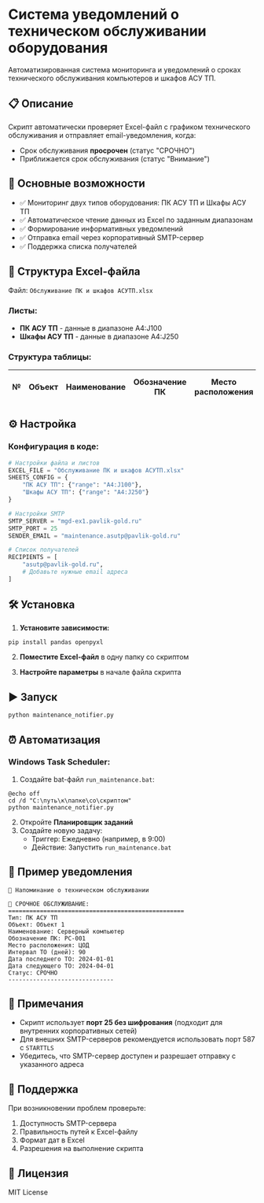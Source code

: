 # Система уведомлений о техническом обслуживании оборудования

Автоматизированная система мониторинга и уведомлений о сроках технического обслуживания компьютеров и шкафов АСУ ТП.

## 📋 Описание

Скрипт автоматически проверяет Excel-файл с графиком технического обслуживания и отправляет email-уведомления, когда:
- Срок обслуживания **просрочен** (статус "СРОЧНО")
- Приближается срок обслуживания (статус "Внимание")

## 🚀 Основные возможности

- ✅ Мониторинг двух типов оборудования: ПК АСУ ТП и Шкафы АСУ ТП
- ✅ Автоматическое чтение данных из Excel по заданным диапазонам
- ✅ Формирование информативных уведомлений
- ✅ Отправка email через корпоративный SMTP-сервер
- ✅ Поддержка списка получателей

## 📁 Структура Excel-файла

Файл: `Обслуживание ПК и шкафов АСУТП.xlsx`

### Листы:
- **ПК АСУ ТП** - данные в диапазоне A4:J100
- **Шкафы АСУ ТП** - данные в диапазоне A4:J250

### Структура таблицы:
| № | Объект | Наименование | Обозначение ПК | Место расположения | Интервал ТО (дней) | Напоминание (за дней) | Дата последнего ТО | Дата следующего ТО | Статус |
|---|--------|--------------|----------------|-------------------|-------------------|----------------------|-------------------|-------------------|--------|

## ⚙️ Настройка

### Конфигурация в коде:

```python
# Настройки файла и листов
EXCEL_FILE = "Обслуживание ПК и шкафов АСУТП.xlsx"
SHEETS_CONFIG = {
    "ПК АСУ ТП": {"range": "A4:J100"},
    "Шкафы АСУ ТП": {"range": "A4:J250"}
}

# Настройки SMTP
SMTP_SERVER = "mgd-ex1.pavlik-gold.ru"
SMTP_PORT = 25
SENDER_EMAIL = "maintenance.asutp@pavlik-gold.ru"

# Список получателей
RECIPIENTS = [
    "asutp@pavlik-gold.ru",
    # Добавьте нужные email адреса
]
```

## 🛠 Установка

1. **Установите зависимости:**
```bash
pip install pandas openpyxl
```

2. **Поместите Excel-файл** в одну папку со скриптом

3. **Настройте параметры** в начале файла скрипта

## ▶️ Запуск

```bash
python maintenance_notifier.py
```

## ⏰ Автоматизация

### Windows Task Scheduler:

1. Создайте bat-файл `run_maintenance.bat`:
```batch
@echo off
cd /d "C:\путь\к\папке\со\скриптом"
python maintenance_notifier.py
```

2. Откройте **Планировщик заданий**
3. Создайте новую задачу:
   - Триггер: Ежедневно (например, в 9:00)
   - Действие: Запустить `run_maintenance.bat`

## 📧 Пример уведомления

```
🔔 Напоминание о техническом обслуживании

🚨 СРОЧНОЕ ОБСЛУЖИВАНИЕ:
==================================================
Тип: ПК АСУ ТП
Объект: Объект 1
Наименование: Серверный компьютер
Обозначение ПК: PC-001
Место расположения: ЦОД
Интервал ТО (дней): 90
Дата последнего ТО: 2024-01-01
Дата следующего ТО: 2024-04-01
Статус: СРОЧНО
------------------------------
```

## 📝 Примечания

- Скрипт использует **порт 25 без шифрования** (подходит для внутренних корпоративных сетей)
- Для внешних SMTP-серверов рекомендуется использовать порт 587 с `STARTTLS`
- Убедитесь, что SMTP-сервер доступен и разрешает отправку с указанного адреса

## 🤝 Поддержка

При возникновении проблем проверьте:
1. Доступность SMTP-сервера
2. Правильность путей к Excel-файлу
3. Формат дат в Excel
4. Разрешения на выполнение скрипта

## 📄 Лицензия

MIT License
